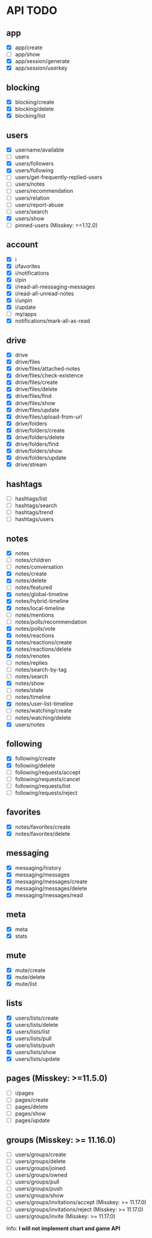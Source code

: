 # API TODO

## app

- [x] app/create
- [ ] app/show
- [x] app/session/generate
- [x] app/session/userkey

## blocking

- [x] blocking/create
- [x] blocking/delete
- [x] blocking/list

## users

- [x] username/available
- [ ] users
- [x] users/followers
- [x] users/following
- [ ] users/get-frequently-replied-users
- [ ] users/notes
- [ ] users/recommendation
- [ ] users/relation
- [ ] users/report-abuse
- [ ] users/search
- [x] users/show
- [ ] pinned-users (Misskey: >=1.12.0)

## account

- [x] i
- [x] i/favorites
- [x] i/notifications
- [x] i/pin
- [x] i/read-all-messaging-messages
- [x] i/read-all-unread-notes
- [x] i/unpin
- [x] i/update
- [ ] my/apps
- [x] notifications/mark-all-as-read

## drive

- [x] drive
- [x] drive/files
- [x] drive/files/attached-notes
- [x] drive/files/check-existence
- [x] drive/files/create
- [x] drive/files/delete
- [x] drive/files/find
- [x] drive/files/show
- [x] drive/files/update
- [x] drive/files/upload-from-url
- [x] drive/folders
- [x] drive/folders/create
- [x] drive/folders/delete
- [x] drive/folders/find
- [x] drive/folders/show
- [x] drive/folders/update
- [x] drive/stream

## hashtags

- [ ] hashtags/list
- [ ] hashtags/search
- [ ] hashtags/trend
- [ ] hashtags/users

## notes

- [x] notes
- [ ] notes/children
- [ ] notes/conversation
- [x] notes/create
- [x] notes/delete
- [ ] notes/featured
- [x] notes/global-timeline
- [x] notes/hybrid-timeline
- [x] notes/local-timeline
- [ ] notes/mentions
- [ ] notes/polls/recommendation
- [x] notes/polls/vote
- [x] notes/reactions
- [x] notes/reactions/create
- [x] notes/reactions/delete
- [x] notes/renotes
- [ ] notes/replies
- [ ] notes/search-by-tag
- [ ] notes/search
- [x] notes/show
- [ ] notes/state
- [ ] notes/timeline
- [x] notes/user-list-timeline
- [ ] notes/watching/create
- [ ] notes/watching/delete
- [x] users/notes

## following

- [x] following/create
- [x] following/delete
- [ ] following/requests/accept
- [ ] following/requests/cancel
- [ ] following/requests/list
- [ ] following/requests/reject

## favorites

- [x] notes/favorites/create
- [x] notes/favorites/delete

## messaging

- [x] messaging/history
- [x] messaging/messages
- [x] messaging/messages/create
- [x] messaging/messages/delete
- [x] messaging/messages/read

## meta

- [x] meta
- [x] stats

## mute

- [x] mute/create
- [x] mute/delete
- [x] mute/list

## lists

- [x] users/lists/create
- [x] users/lists/delete
- [x] users/lists/list
- [x] users/lists/pull
- [x] users/lists/push
- [x] users/lists/show
- [x] users/lists/update

## pages (Misskey: >=11.5.0)

- [ ] i/pages
- [ ] pages/create
- [ ] pages/delete
- [ ] pages/show
- [ ] pages/update

## groups (Misskey: >= 11.16.0)

- [ ] users/groups/create
- [ ] users/groups/delete
- [ ] users/groups/joined
- [ ] users/groups/owned
- [ ] users/groups/pull
- [ ] users/groups/push
- [ ] users/groups/show
- [ ] users/groups/invitations/accept (Misskey: >= 11.17.0)
- [ ] users/groups/invitations/reject (Misskey: >= 11.17.0)
- [ ] users/groups/invite (Misskey: >= 11.17.0)

Info: **I will not implement chart and game API**
